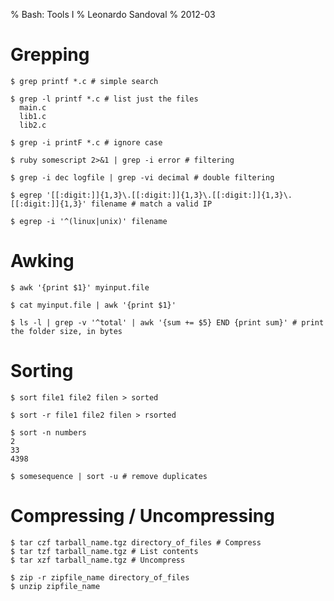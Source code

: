 % Bash: Tools I
% Leonardo Sandoval
% 2012-03

# Grepping

~~~~ {.bash}
$ grep printf *.c # simple search

$ grep -l printf *.c # list just the files
  main.c
  lib1.c
  lib2.c

$ grep -i printF *.c # ignore case

$ ruby somescript 2>&1 | grep -i error # filtering

$ grep -i dec logfile | grep -vi decimal # double filtering

$ egrep '[[:digit:]]{1,3}\.[[:digit:]]{1,3}\.[[:digit:]]{1,3}\.[[:digit:]]{1,3}' filename # match a valid IP

$ egrep -i '^(linux|unix)' filename
~~~~


# Awking

~~~~ {.bash}
$ awk '{print $1}' myinput.file

$ cat myinput.file | awk '{print $1}'

$ ls -l | grep -v '^total' | awk '{sum += $5} END {print sum}' # print the folder size, in bytes
~~~~


# Sorting

~~~~ {.bash}
$ sort file1 file2 filen > sorted

$ sort -r file1 file2 filen > rsorted

$ sort -n numbers
2
33
4398

$ somesequence | sort -u # remove duplicates
~~~~

# Compressing / Uncompressing

~~~~ {.bash}
$ tar czf tarball_name.tgz directory_of_files # Compress
$ tar tzf tarball_name.tgz # List contents
$ tar xzf tarball_name.tgz # Uncompress

$ zip -r zipfile_name directory_of_files
$ unzip zipfile_name
~~~~

